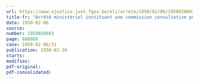 ```yaml
---
url: https://www.ejustice.just.fgov.be/eli/arrete/1950/02/06/1950020603/justel
title-fr: "Arrêté ministériel instituant une commission consultative pour l'examen de cas particuliers de certains officiers."
date: 1950-02-06
source:
number: 1950020603
page: 888888
case: 1950-02-06/31
publication: 1950-02-10
starts:
modifies:
pdf-original:
pdf-consolidated:
---
```


